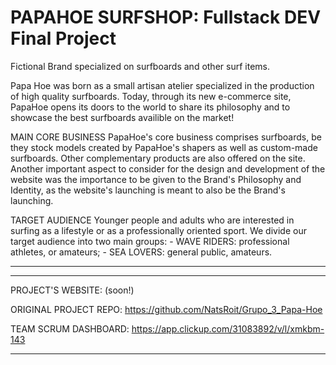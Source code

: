 # PAPAHOE SURFSHOP: Fullstack DEV Final Project
Fictional Brand specialized on surfboards and other surf items.

Papa Hoe was born as a small artisan atelier specialized in the production of high quality surfboards.
Today, through its new e-commerce site, PapaHoe opens its doors to the world to share its philosophy and to showcase the best surfboards availible on the market!

MAIN CORE BUSINESS
PapaHoe's core business comprises surfboards, be they stock models created by PapaHoe's shapers as well as custom-made surfboards. Other complementary products are also offered on the site.
Another important aspect to consider for the design and development of the website was the importance to be given to the Brand's Philosophy and Identity, as the website's launching is meant to also be the Brand's launching.

TARGET AUDIENCE
Younger people and adults who are interested in surfing as a lifestyle or as a professionally oriented sport. We divide our target audience into two main groups:
    - WAVE RIDERS: professional athletes, or amateurs;
    - SEA LOVERS: general public, amateurs. 
    
------------------------------------------------------
------------------------------------------------------

PROJECT'S WEBSITE: (soon!)

ORIGINAL PROJECT REPO: https://github.com/NatsRoit/Grupo_3_Papa-Hoe

TEAM SCRUM DASHBOARD: https://app.clickup.com/31083892/v/l/xmkbm-143

------------------------------------------------------
